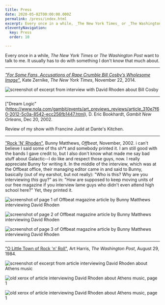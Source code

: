 ```yaml
---
title: Press
date: 2020-05-02T00:00:00.000Z
permalink: /press/index.html
excerpt: Every once in a while, _The New York Times_ or _The Washington Post_ want to talk to me. It usually has to do with something I don't know that much about.
eleventyNavigation:
  key: Press
  order: 10

---
```


Every once in a while, _The New York Times_ or _The Washington Post_ want to talk to me. It usually has to do with something I don't know that much about.

---

*["For Some Fans, Accusations of Rape Crumble Bill Cosby’s Wholesome Image"](https://www.nytimes.com/2014/11/23/arts/bill-cosby.html)*, Kate Zernike, _The New York Times_, November 22, 2014.


![screenshot of excerpt from interview with David Rhoden about Bill Cosby](/static/img/press/cosby-article-screenshot.png)

---

["Dream Logic"(https://www.nola.com/gambit/events/art_previews_reviews/article_310e7f60-2012-5c0a-8542-ecc256fb1447.html), D. Eric Bookhardt, _Gambit New Orleans_, Dec 20, 2002.

Review of my show with Francine Judd at Dante's Kitchen.

---

["Rock 'N' Rhoden"](http://www.offbeat.com/articles/rock-n-rhoden/), Bunny Matthews, _Offbeat_, November, 2002.
i can't believe I said some of ths sh\*t and somebody printed it. I am still good with the bands I gave credit to, but I also don't know what made me say bad stuff about Galactic--I do like and respect those guys, now. I really appreciate Bunny for writing it. In the middle of the interview, which was at the Offbeat office, their managing editor came in and said to Bunny, basically (out of my earshot, but not really): "Who is this? Why are you interviewing _this_ guy?" as in: "How are supposed to keep moving units of our free magazine if you interview lame guys who didn't even attend high school here?" Yet, they printed it.

![screenshot of page 1 of Offbeat magazine article by Bunny Matthews interviewing David Rhoden](/static/img/press/disndatoffbeatarticlep1.jpg)

![screenshot of page 2 of Offbeat magazine article by Bunny Matthews interviewing David Rhoden](/static/img/press/disndatoffbeatarticlep2.jpg)

![screenshot of page 3 of Offbeat magazine article by Bunny Matthews interviewing David Rhoden](/static/img/press/disndatoffbeatarticlep3.jpg)

---

["O Little Town of Rock 'n' Roll"](https://www.washingtonpost.com/archive/lifestyle/1984/08/29/o-little-town-of-rock-n-roll/73724f2b-8b49-4db9-b586-c6607ee265a5/), Art Harris, _The Washington Post_, August 29, 1984.


![screenshot of excerpt from article interviewing David Rhoden about Athens music](/static/img/press/athens-article-screenshot.png)

![old xerox of article interviewing David Rhoden about Athens music, page 1](/static/img/press/olittletownp1lg.jpg
)

![old xerox of article interviewing David Rhoden about Athens music, page 1](/static/img/press/olittletownp2lg.jpg
)


